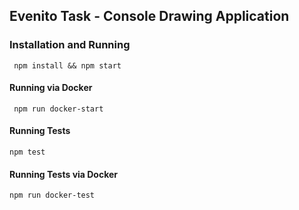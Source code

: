 ## Evenito Task - Console Drawing Application


### Installation and Running

`` npm install && npm start``

#### Running via Docker

`` npm run docker-start``

#### Running Tests

``npm test``

#### Running Tests via Docker

``npm run docker-test``
